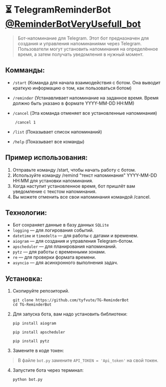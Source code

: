 **⏳ TelegramReminderBot [@ReminderBotVeryUsefull_bot](https://web.telegram.org/k/#@ReminderBotVeryUsefull_bot)**
=
>Бот-напоминание для Telegram.
>Этот бот предназначен для создания и управления напоминаниями через Telegram. Пользователи могут установить напоминания на определённое время, а затем получать уведомления в нужный момент.

Комманды:
-
- `/start` (Команда для начала взаимодействия с ботом. Она выводит краткую информацию о том, как пользоваться ботом)
- `/reminder` (Устанавливает напоминание на заданное время. Время должно быть указано в формате YYYY-MM-DD HH:MM)
- `/cancel` (Эта команда отменяет все установленные напоминания)

       /cancel 1
  
- `/list` (Показывает список напоминаний)
- `/help` (Показывает все команды)

Пример использования:
-
1. Отправьте команду /start, чтобы начать работу с ботом.
2. Используйте команду /remind "текст напоминания" YYYY-MM-DD HH:MM для установки напоминания.
3. Когда наступит установленное время, бот пришлёт вам уведомление с текстом напоминания.
4. Вы можете отменить все свои напоминания командой /cancel.

Технологии:
-

- Бот сохраняет данные в базу данных `SQLite`
- `logging` — для логирования событий.
- `datetime` и `timedelta` — для работы с датами и временем.
- `aiogram` — для создания и управления Telegram-ботом.
- `apscheduler` — для планирования напоминаний.
- `pytz` — для работы с временными зонами.
- `re` — для проверки формата времени.
- `asyncio` — для асинхронного выполнения задач.

**Установка:**
-

1. Скопируйте репозиторий.

       git clone https://github.com/tyfvute/TG-ReminderBot
       cd TG-ReminderBot

3. Для запуска бота, вам надо установить библиотеки:

       pip install aiogram

       pip install apscheduler

       pip install pytz

4. Замените в коде токен:

>В файле `bot.py` замените `API_TOKEN = 'Api_token'` на свой токен.

4. Запустите бота через терминал:

       python bot.py
      
